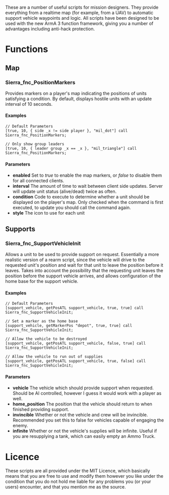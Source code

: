 These are a number of useful scripts for mission designers. They provide everything from a realtime map (for example, from a UAV) to automatic support vehicle waypoints and logic. All scripts have been designed to be used with the new ArmA 3 function framework, giving you a number of advantages including anti-hack protection.

# Functions
## Map
### Sierra_fnc_PositionMarkers
Provides markers on a player's map indicating the positions of units satisfying a condition. By default, displays hostile units with an update interval of 10 seconds.

#### Examples
```
// Default Parameters
[true, 10, { side _x != side player }, "mil_dot"] call Sierra_fnc_PositionMarkers;

// Only show group leaders
[true, 10, { leader group _x == _x }, "mil_triangle"] call Sierra_fnc_PositionMarkers;
```

#### Parameters
- **enabled** Set to *true* to enable the map markers, or *false* to disable them for all connected clients.
- **interval** The amount of time to wait between client side updates. Server will update unit status (alive/dead) twice as often.
- **condition** Code to execute to determine whether a unit should be displayed on the player's map. Only checked when the command is first executed, to update you should call the command again.
- **style** The icon to use for each unit

## Supports
### Sierra_fnc_SupportVehicleInit
Allows a unit to be used to provide support on request. Essentially a more realistic version of a rearm script, since the vehicle will drive to the requested unit's position and wait for that unit to leave the position before it leaves. Takes into account the possibility that the requesting unit leaves the position before the support vehicle arrives, and allows configuration of the home base for the support vehicle.

#### Examples
```
// Default Parameters
[support_vehicle, getPosATL support_vehicle, true, true] call Sierra_fnc_SupportVehicleInit;

// Set a marker as the home base
[support_vehicle, getMarkerPos "depot", true, true] call Sierra_fnc_SupportVehicleInit;

// Allow the vehicle to be destroyed
[support_vehicle, getPosATL support_vehicle, false, true] call Sierra_fnc_SupportVehicleInit;

// Allow the vehicle to run out of supplies
[support_vehicle, getPosATL support_vehicle, true, false] call Sierra_fnc_SupportVehicleInit;
```

#### Parameters
- **vehicle** The vehicle which should provide support when requested. Should be AI controlled, however I guess it would work with a player as well.
- **home_position** The position that the vehicle should return to when finished providing support.
- **invincible** Whether or not the vehicle and crew will be invincible. Recommended you set this to false for vehicles capable of engaging the enemy.
- **infinite** Whether or not the vehicle's supplies will be infinite. Useful if you are resupplying a tank, which can easily empty an Ammo Truck.

# Licence
These scripts are all provided under the MIT Licence, which basically means that you are free to use and modify them however you like under the condition that you do not hold me liable for any problems you (or your users) encounter, and that you mention me as the source.